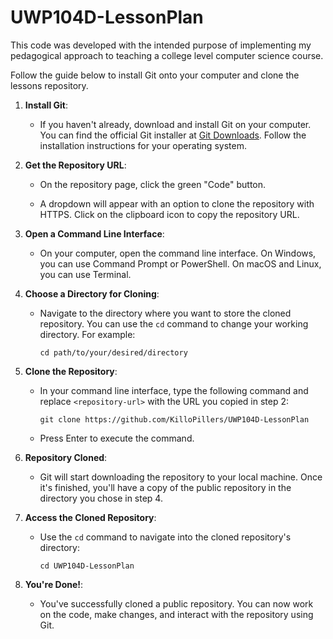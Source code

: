 # UWP104D-LessonPlan
This code was developed with the intended purpose of implementing my pedagogical approach to teaching a college level computer science course.

Follow the guide below to install Git onto your computer and clone the lessons repository.

1. **Install Git**:

   - If you haven't already, download and install Git on your computer. You can find the official Git installer at [Git Downloads](https://git-scm.com/downloads). Follow the installation instructions for your operating system.

2. **Get the Repository URL**:

   - On the repository page, click the green "Code" button.

   - A dropdown will appear with an option to clone the repository with HTTPS. Click on the clipboard icon to copy the repository URL.

3. **Open a Command Line Interface**:

   - On your computer, open the command line interface. On Windows, you can use Command Prompt or PowerShell. On macOS and Linux, you can use Terminal.

4. **Choose a Directory for Cloning**:

   - Navigate to the directory where you want to store the cloned repository. You can use the `cd` command to change your working directory. For example:

     ```
     cd path/to/your/desired/directory
     ```

5. **Clone the Repository**:

   - In your command line interface, type the following command and replace `<repository-url>` with the URL you copied in step 2:

     ```
     git clone https://github.com/KilloPillers/UWP104D-LessonPlan
     ```

   - Press Enter to execute the command.

6. **Repository Cloned**:

   - Git will start downloading the repository to your local machine. Once it's finished, you'll have a copy of the public repository in the directory you chose in step 4.

7. **Access the Cloned Repository**:

   - Use the `cd` command to navigate into the cloned repository's directory:

     ```
     cd UWP104D-LessonPlan
     ```

8. **You're Done!**:

    - You've successfully cloned a public repository. You can now work on the code, make changes, and interact with the repository using Git.
